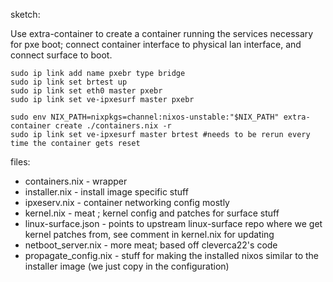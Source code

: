 sketch:

Use extra-container to create a container running the services necessary for pxe boot;
connect container interface to physical lan interface, and connect surface to boot.

```
sudo ip link add name pxebr type bridge
sudo ip link set brtest up
sudo ip link set eth0 master pxebr
sudo ip link set ve-ipxesurf master pxebr

sudo env NIX_PATH=nixpkgs=channel:nixos-unstable:"$NIX_PATH" extra-container create ./containers.nix -r
sudo ip link set ve-ipxesurf master brtest #needs to be rerun every time the container gets reset
```

files:
- containers.nix - wrapper
- installer.nix - install image specific stuff
- ipxeserv.nix - container networking config mostly
- kernel.nix - meat ; kernel config and patches for surface stuff
- linux-surface.json - points to upstream linux-surface repo where we get kernel patches from, see comment in kernel.nix for updating
- netboot_server.nix - more meat; based off cleverca22's code
- propagate_config.nix - stuff for making the installed nixos similar to the installer image (we just copy in the configuration)

